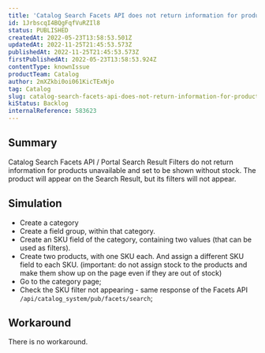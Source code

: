 ```yaml
---
title: 'Catalog Search Facets API does not return information for products unavailable'
id: 1JrbscqI4BQgFqfVuRZIl8
status: PUBLISHED
createdAt: 2022-05-23T13:58:53.501Z
updatedAt: 2022-11-25T21:45:53.573Z
publishedAt: 2022-11-25T21:45:53.573Z
firstPublishedAt: 2022-05-23T13:58:53.924Z
contentType: knownIssue
productTeam: Catalog
author: 2mXZkbi0oi061KicTExNjo
tag: Catalog
slug: catalog-search-facets-api-does-not-return-information-for-products-unavailable
kiStatus: Backlog
internalReference: 583623
---
```


## Summary


Catalog Search Facets API / Portal Search Result Filters do not return information for products unavailable and set to be shown without stock. The product will appear on the Search Result, but its filters will not appear.



## Simulation



- Create a category
- Create a field group, within that category.
- Create an SKU field of the category, containing two values (that can be used as filters).
- Create two products, with one SKU each. And assign a different SKU field to each SKU.
(important: do not assign stock to the products and make them show up on the page even if they are out of stock)
- Go to the category page;
- Check the SKU filter not appearing - same response of the Facets API `/api/catalog_system/pub/facets/search`;



## Workaround


There is no workaround.

